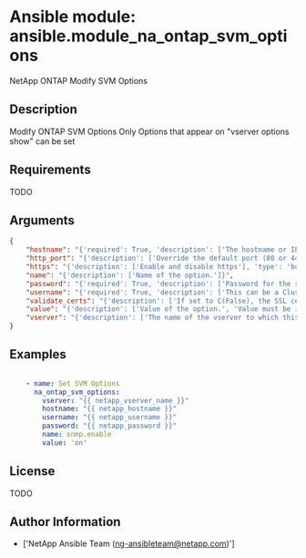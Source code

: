 # Ansible module: ansible.module_na_ontap_svm_options


NetApp ONTAP Modify SVM Options

## Description

Modify ONTAP SVM Options
Only Options that appear on "vserver options show" can be set

## Requirements

TODO

## Arguments

``` json
{
    "hostname": "{'required': True, 'description': ['The hostname or IP address of the ONTAP instance.']}",
    "http_port": "{'description': ['Override the default port (80 or 443) with this port'], 'type': 'int'}",
    "https": "{'description': ['Enable and disable https'], 'type': 'bool', 'default': False}",
    "name": "{'description': ['Name of the option.']}",
    "password": "{'required': True, 'description': ['Password for the specified user.'], 'aliases': ['pass']}",
    "username": "{'required': True, 'description': ['This can be a Cluster-scoped or SVM-scoped account, depending on whether a Cluster-level or SVM-level API is required. For more information, please read the documentation U(https://mysupport.netapp.com/NOW/download/software/nmsdk/9.4/).'], 'aliases': ['user']}",
    "validate_certs": "{'description': ['If set to C(False), the SSL certificates will not be validated.', 'This should only set to C(False) used on personally controlled sites using self-signed certificates.'], 'default': True, 'type': 'bool'}",
    "value": "{'description': ['Value of the option.', 'Value must be in quote']}",
    "vserver": "{'description': ['The name of the vserver to which this option belongs to.'], 'required': True}",
}
```

## Examples


``` yaml

    - name: Set SVM Options
      na_ontap_svm_options:
        vserver: "{{ netapp_vserver_name }}"
        hostname: "{{ netapp_hostname }}"
        username: "{{ netapp_username }}"
        password: "{{ netapp_password }}"
        name: snmp.enable
        value: 'on'

```

## License

TODO

## Author Information
  - ['NetApp Ansible Team (ng-ansibleteam@netapp.com)']
